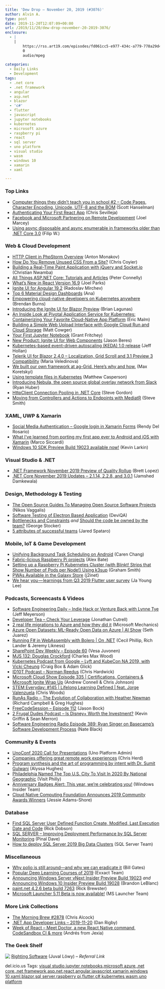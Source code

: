 ```yaml
---
title: 'Dew Drop – November 20, 2019 (#3076)'
author: Alvin A.
type: post
date: 2019-11-20T12:07:09+00:00
url: /2019/11/20/dew-drop-november-20-2019-3076/
enclosure:
  - |
    |
        https://rss.art19.com/episodes/fd061cc5-e977-434c-a779-778a29d4d3f1.mp3
        0
        audio/mpeg
        
categories:
  - Daily Links
  - Development
tags:
  - .net core
  - .net framework
  - angular
  - asp.net
  - blazor
  - 'c#'
  - flutter
  - javascript
  - jupyter notebooks
  - kubernetes
  - microsoft azure
  - raspberry pi
  - react
  - sql server
  - uno platform
  - visual studio
  - wasm
  - windows 10
  - xamarin
  - xaml

---
```

### <a name="top"></a>Top Links

  * <a href="http://feeds.hanselman.com/~/609632004/0/scotthanselman~Computer-things-they-didnt-teach-you-in-school-Code-Pages-Character-Encoding-Unicode-UTF-and-the-BOM.aspx" target="_blank" rel="noopener noreferrer">Computer things they didn&#8217;t teach you in school #2 &#8211; Code Pages, Character Encoding, Unicode, UTF-8 and the BOM</a> (Scott Hanselman)
  * <a href="https://auth0.com/blog/authenticating-your-first-react-app/" target="_blank" rel="noopener noreferrer">Authenticating Your First React App</a> (Chris Sevilleja)
  * <a href="https://developers.facebook.com/blog/post/2019/11/19/facebook-microsoft-partnering-remote-development/" target="_blank" rel="noopener noreferrer">Facebook and Microsoft Partnering on Remote Development</a> (Joel Marcey)
  * <a href="https://www.strathweb.com/2019/11/using-async-disposable-and-async-enumerable-in-frameworks-older-than-net-core-3-0/" target="_blank" rel="noopener noreferrer">Using async disposable and async enumerable in frameworks older than .NET Core 3.0</a> (Filip W.)



### <a name="web"></a>Web & Cloud Development

  * <a href="https://blog.jetbrains.com/phpstorm/2019/11/http-client-in-phpstorm-overview/" target="_blank" rel="noopener noreferrer">HTTP Client in PhpStorm Overview</a> (Anton Monakov)
  * <a href="https://css-tricks.com/how-do-you-remove-unused-css-from-a-site/" target="_blank" rel="noopener noreferrer">How Do You Remove Unused CSS From a Site?</a> (Chris Coyier)
  * <a href="https://www.telerik.com/blogs/building-a-real-time-paint-application-with-jquery-and-socket-io" target="_blank" rel="noopener noreferrer">Building a Real-Time Paint Application with jQuery and Socket.io</a> (Christian Nwamba)
  * <a href="https://dzone.com/articles/asp-net-tutorials-and-articles?utm_medium=feed&utm_source=feedpress.me&utm_campaign=Feed%3A+dzone" target="_blank" rel="noopener noreferrer">All Things ASP.NET Core: Tutorials and Articles</a> (Peter Connelly)
  * <a href="https://www.grapecity.com/blogs/whats-new-react-16.9" target="_blank" rel="noopener noreferrer">What&#8217;s New in React Version 16.9</a> (Joel Parks)
  * <a href="https://www.infragistics.com/community/blogs/b/infragistics/posts/ignite-ui-angular-19-2" target="_blank" rel="noopener noreferrer">Ignite UI for Angular 19.2</a> (Radoslav Mirchev)
  * <a href="https://hackernoon.com/top-6-material-design-dashboards-mzr3kls?source=rss" target="_blank" rel="noopener noreferrer">Top 6 Material Design Dashboards</a> (Ana)
  * <a href="https://cloudblogs.microsoft.com/opensource/2019/11/19/microsoft-kubecon-2019-announcements/" target="_blank" rel="noopener noreferrer">Empowering cloud-native developers on Kubernetes anywhere</a> (Brendan Burns)
  * <a href="https://www.infragistics.com/community/blogs/b/infragistics/posts/introducing-the-ignite-ui-for-blazor-preview" target="_blank" rel="noopener noreferrer">Introducing the Ignite UI for Blazor Preview</a> (Brian Lagunas)
  * <a href="https://content.pivotal.io/home-page/an-inside-look-at-pivotal-application-service-for-kubernetes-containerizing-your-favorite-cloud-native-app-platform" target="_blank" rel="noopener noreferrer">An Inside Look at Pivotal Application Service for Kubernetes: Containerizing Your Favorite Cloud-Native App Platform</a> (Eric Malm)
  * <a href="https://medium.com/google-developers/building-a-simple-web-upload-interface-with-google-cloud-run-and-cloud-storage-eba0a97edc7b?source=rss----2e5ce7f173a5---4" target="_blank" rel="noopener noreferrer">Building a Simple Web Upload Interface with Google Cloud Run and Cloud Storage</a> (Matt Cowger)
  * <a href="https://www.sqlservercentral.com/blogs/your-first-jupyter-notebook" target="_blank" rel="noopener noreferrer">Your First Jupyter Notebook</a> (Grant Fritchey)
  * <a href="https://www.infragistics.com/community/blogs/b/jason_beres/posts/new-product-ignite-ui-for-web-components" target="_blank" rel="noopener noreferrer">New Product: Ignite UI for Web Components</a> (Jason Beres)
  * <a href="https://cloudblogs.microsoft.com/opensource/2019/11/19/keda-1-0-release-kubernetes-based-event-driven-autoscaling/" target="_blank" rel="noopener noreferrer">Kubernetes-based event-driven autoscaling (KEDA) 1.0 release</a> (Jeff Hollan)
  * <a href="https://www.telerik.com/blogs/telerik-ui-for-blazor-240-localization-grid-scroll-31-preview-3-compatibility" target="_blank" rel="noopener noreferrer">Telerik UI for Blazor 2.4.0 – Localization, Grid Scroll and 3.1 Preview 3 Compatibility</a> (Maria Veledinova)
  * <a href="https://blog.angularindepth.com/we-built-our-own-framework-at-ag-grid-heres-why-and-how-a9ab220f6e13?source=rss----e5ed704095b---4" target="_blank" rel="noopener noreferrer">We built our own framework at ag-Grid. Here’s why and how.</a> (Max Koretskyi)
  * <a href="http://feedproxy.google.com/~r/OctopusDeploy/~3/0d5t5V7L-Vc/using-template-files-in-kubernetes" target="_blank" rel="noopener noreferrer">Using template files in Kubernetes</a> (Matthew Casperson)
  * <a href="https://slack.engineering/introducing-nebula-the-open-source-global-overlay-network-from-slack-884110a5579?source=rss----58820b6d8904---4" target="_blank" rel="noopener noreferrer">Introducing Nebula, the open source global overlay network from Slack</a> (Ryan Huber)
  * <a href="https://www.stevejgordon.co.uk/httpclient-connection-pooling-in-dotnet-core" target="_blank" rel="noopener noreferrer">HttpClient Connection Pooling in .NET Core</a> (Steve Gordon)
  * <a href="https://ardalis.com/moving-from-controllers-and-actions-to-endpoints-with-mediatr" target="_blank" rel="noopener noreferrer">Moving from Controllers and Actions to Endpoints with MediatR</a> (Steve Smith)



### <a name="silverlight"></a>XAML, UWP & Xamarin

  * <a href="https://www.xamboy.com/2019/11/19/social-media-authentication-google-login-in-xamarin-forms/" target="_blank" rel="noopener noreferrer">Social Media Authentication – Google login in Xamarin Forms</a> (Rendy Del Rosario)
  * <a href="https://msicc.net/what-ive-learned-from-porting-my-first-app-ever-to-android-and-ios-with-xamarin/" target="_blank" rel="noopener noreferrer">What I’ve learned from porting my first app ever to Android and iOS with Xamarin</a> (Marco Siccardi)
  * <a href="https://blogs.windows.com/windowsdeveloper/2019/11/19/windows-10-sdk-preview-build-19023-available-now/?WT.mc_id=DX_MVP4025064" target="_blank" rel="noopener noreferrer">Windows 10 SDK Preview Build 19023 available now!</a> (Kevin Larkin)



### <a name="dotnet"></a>Visual Studio & .NET

  * <a href="https://devblogs.microsoft.com/dotnet/net-framework-november-2019-preview-of-quality-rollup/" target="_blank" rel="noopener noreferrer">.NET Framework November 2019 Preview of Quality Rollup</a> (Brett Lopez)
  * <a href="https://devblogs.microsoft.com/dotnet/net-core-november-2019/" target="_blank" rel="noopener noreferrer">.NET Core November 2019 Updates – 2.1.14, 2.2.8, and 3.0.1</a> (Jamshed Damkewala)



### <a name="design"></a>Design, Methodology & Testing

  * <a href="https://www.i-programmer.info/news/136-open-source/13255-the-open-source-guides-to-managing-open-source-projects.html" target="_blank" rel="noopener noreferrer">The Open Source Guides To Managing Open Source Software Projects</a> (Nikos Vaggalis)
  * <a href="https://hackernoon.com/software-testing-of-electron-based-application-ti222aw2?source=rss" target="_blank" rel="noopener noreferrer">Software Testing of Electron Based Application</a> (DeviQA)
  * <a href="https://georgestocker.com/2019/11/19/bottlenecks-and-constraints/?utm_source=rss&utm_medium=rss&utm_campaign=bottlenecks-and-constraints" target="_blank" rel="noopener noreferrer">Bottlenecks and Constraints</a> _and_ <a href="https://georgestocker.com/2019/11/20/should-the-code-be-owned-by-the-team/?utm_source=rss&utm_medium=rss&utm_campaign=should-the-code-be-owned-by-the-team" target="_blank" rel="noopener noreferrer">Should the code be owned by the team?</a> (George Stocker)
  * <a href="https://www.microsoft.com/en-us/microsoft-365/blog/2019/11/19/5-attributes-successful-teams/" target="_blank" rel="noopener noreferrer">5 attributes of successful teams</a> (Jared Spataro)



### <a name="mobile"></a>Mobile, IoT & Game Development

  * <a href="http://feedproxy.google.com/~r/blogspot/hsDu/~3/XxEBKRxI-js/unifying-background-task-scheduling-on.html" target="_blank" rel="noopener noreferrer">Unifying Background Task Scheduling on Android</a> (Caren Chang)
  * <a href="https://www.raspberrypi.org/blog/fabric-licious-raspberry-pi-projects/" target="_blank" rel="noopener noreferrer">Fabric-licious Raspberry Pi projects</a> (Alex Bate)
  * <a href="https://pleasereleaseme.net/setting-up-a-raspberry-pi-kubernetes-cluster-with-blinkt-strips-that-show-number-of-pods-per-node-using-k3sup/" target="_blank" rel="noopener noreferrer">Setting up a Raspberry Pi Kubernetes Cluster (with Blinkt! Strips that Show Number of Pods per Node!) Using k3sup</a> (Graham Smith)
  * <a href="https://j2inet.blog/2019/11/19/pwas-available-in-the-galaxy-store/" target="_blank" rel="noopener noreferrer">PWAs Available in the Galaxy Store</a> (j2inet)
  * <a href="https://medium.com/flutter/we-hear-you-learnings-from-q3-2019-flutter-user-survey-af588dbd71b1?source=rss----4da7dfd21a33---4" target="_blank" rel="noopener noreferrer">We hear you — learnings from Q3 2019 Flutter user survey</a> (Ja Young Lee)



### <a name="podcasts"></a>Podcasts, Screencasts & Videos

  * <a href="https://softwareengineeringdaily.com/2019/11/20/indie-hack-or-venture-back-with-lynne-tye/" target="_blank" rel="noopener noreferrer">Software Engineering Daily &#8211; Indie Hack or Venture Back with Lynne Tye</a> (Jeff Meyerson)
  * <a href="http://developertea.simplecast.fm/6cb2f5e4" target="_blank" rel="noopener noreferrer">Developer Tea &#8211; Check Your Leverage</a> (Jonathan Cutrell)
  * <a href="http://www.youtube.com/watch?v=Vui5UEIr-ms" target="_blank" rel="noopener noreferrer">2 real life migrations to Azure and how they did it</a> (Microsoft Mechanics)
  * <a href="https://channel9.msdn.com/Shows/AI-Show/Azure-Open-Datasets-ML-Ready-Open-Data-on-Azure?WT.mc_id=DX_MVP4025064" target="_blank" rel="noopener noreferrer">Azure Open Datasets: ML-Ready Open Data on Azure | AI Show</a> (Seth Juarez)
  * <a href="https://channel9.msdn.com/Shows/On-NET/F-Sharp-Wasm?WT.mc_id=DX_MVP4025064" target="_blank" rel="noopener noreferrer">Running F# in WebAssembly with Bolero | On .NET</a> (Cecil Phillip, Rich Lander & Jeremy Likness)
  * <a href="https://techcommunity.microsoft.com/t5/Microsoft-SharePoint-Blog/SharePoint-Dev-Weekly-Episode-60/ba-p/1017619" target="_blank" rel="noopener noreferrer">SharePoint Dev Weekly – Episode 60</a> (Vesa Juvonen)
  * <a href="https://devchat.tv/my-javascript-story/mjs-132-douglas-crockford/" target="_blank" rel="noopener noreferrer">MJS 132: Douglas Crockford</a> (Charles Max Wood)
  * <a href="https://kubernetespodcast.com/episode/080-lyft-and-kubecon/" target="_blank" rel="noopener noreferrer">Kubernetes Podcast from Google &#8211; Lyft and KubeCon NA 2019, with Vicki Cheung</a> (Craig Box & Adam Glick)
  * <a href="https://rss.art19.com/episodes/fd061cc5-e977-434c-a779-778a29d4d3f1.mp3" target="_blank" rel="noopener noreferrer">ID10T Podcast &#8211; Norman Reedus</a> (Chris Hardwick)
  * <a href="http://feeds.microsoftcloudshow.com/~r/microsoftcloudshowepisodes/~3/XrVX8U1CH1o/" target="_blank" rel="noopener noreferrer">Microsoft Cloud Show Episode 335 | Certifications, Containers & Microsoft Ignite Wrap Up</a> (Andrew Connell & Chris Johnson)
  * <a href="https://remarkablechatter.com/stem-everyday-145-lifelong-learning-defined-feat-jorge-valenzuela/" target="_blank" rel="noopener noreferrer">STEM Everyday: #145 | Lifelong Learning Defined | feat. Jorge Valenzuela</a> (Chris Woods)
  * <a href="http://feedproxy.google.com/~r/RunaAsRadioWma/~3/l183ATq3R40/default.aspx" target="_blank" rel="noopener noreferrer">RunAs Radio &#8211; The Evolution of Collaboration with Heather Newman</a> (Richard Campbell & Greg Hughes)
  * <a href="http://www.youtube.com/watch?v=4SlkcORpqMY" target="_blank" rel="noopener noreferrer">FreeCodeSession &#8211; Episode 112</a> (Jason Bock)
  * <a href="https://2frugaldudes.com/is-disney-worth-the-investment/" target="_blank" rel="noopener noreferrer">2 Frugal Dudes Podcast &#8211; Is Disney+ Worth the Investment?</a> (Kevin Griffin & Sean Merron)
  * <a href="http://feedproxy.google.com/~r/se-radio/~3/5P-vA3_zrT0/" target="_blank" rel="noopener noreferrer">Software Engineering Radio Episode 389: Ryan Singer on Basecamp’s Software Development Process</a> (Nate Black)



### <a name="events"></a>Community & Events

  * <a href="https://platform.uno/unoconf-2020-call-for-presentations/" target="_blank" rel="noopener noreferrer">UnoConf 2020 Call for Presentations</a> (Uno Platform Admin)
  * <a href="https://twitter.com/chris_herd/status/1196433294222606337" target="_blank" rel="noopener noreferrer">Companies offering great remote work experiences</a> (Chris Herd)
  * <a href="https://www.microsoft.com/en-us/research/blog/program-synthesis-and-the-art-of-programming-by-intent-with-dr-sumit-gulwani/" target="_blank" rel="noopener noreferrer">Program synthesis and the art of programming by intent with Dr. Sumit Gulwani</a> (Alyssa Hughes)
  * <a href="https://www.uwishunu.com/2019/11/philadelphia-named-the-top-u-s-city-to-visit-in-2020-by-national-geographic/" target="_blank" rel="noopener noreferrer">Philadelphia Named The Top U.S. City To Visit In 2020 By National Geographic</a> (Visit Philly)
  * <a href="https://insider.windows.com/en-us/articles/fifth-anniversary-badges/" target="_blank" rel="noopener noreferrer">Anniversary Badges Alert: This year, we’re celebrating you!</a> (Windows Insider Team)
  * <a href="https://www.cncf.io/announcement/2019/11/19/cloud-native-computing-foundation-announces-2019-community-awards-winners/" target="_blank" rel="noopener noreferrer">Cloud Native Computing Foundation Announces 2019 Community Awards Winners</a> (Jessie Adams-Shore)



### <a name="sql"></a>Database

  * <a href="http://feedproxy.google.com/~r/MSSQLTips-LatestSqlServerTips/~3/Tl9hOKhtHDQ/" target="_blank" rel="noopener noreferrer">Find SQL Server User Defined Function Create, Modified, Last Execution Date and Code</a> (Rick Dobson)
  * <a href="https://blog.sqlauthority.com/2019/11/20/sql-server-improving-deployment-performance-by-sql-server-monitoring/" target="_blank" rel="noopener noreferrer">SQL SERVER – Improving Deployment Performance by SQL Server Monitoring</a> (Pinal Dave)
  * <a href="https://cloudblogs.microsoft.com/sqlserver/2019/11/19/how-to-deploy-sql-server-2019-big-data-clusters/" target="_blank" rel="noopener noreferrer">How to deploy SQL Server 2019 Big Data Clusters</a> (SQL Server Team)



### <a name="misc"></a>Miscellaneous

  * <a href="https://www.gatesnotes.com/Health/Reaching-the-Last-Mile-Forum" target="_blank" rel="noopener noreferrer">Why polio is still around—and why we can eradicate it</a> (Bill Gates)
  * <a href="https://blog.exxactcorp.com/popular-deep-learning-courses-of-2019/" target="_blank" rel="noopener noreferrer">Popular Deep Learning Courses of 2019</a> (Exxact Team)
  * <a href="https://blogs.windows.com/windowsexperience/2019/11/19/announcing-windows-server-vnext-insider-preview-build-19023/?WT.mc_id=DX_MVP4025064" target="_blank" rel="noopener noreferrer">Announcing Windows Server vNext Insider Preview Build 19023</a> _and_ <a href="https://blogs.windows.com/windowsexperience/2019/11/19/announcing-windows-10-insider-preview-build-19028/?WT.mc_id=DX_MVP4025064" target="_blank" rel="noopener noreferrer">Announcing Windows 10 Insider Preview Build 19028</a> (Brandon LeBlanc)
  * <a href="https://blog.getpaint.net/2019/11/19/paint-net-4-2-6-beta-build-7263/" target="_blank" rel="noopener noreferrer">paint.net 4.2.6 beta build 7263</a> (Rick Brewster)
  * <a href="https://techcommunity.microsoft.com/t5/Microsoft-Launcher-Beta/Microsoft-Launcher-5-11-Beta-is-now-available/ba-p/1019667" target="_blank" rel="noopener noreferrer">Microsoft Launcher 5.11 Beta is now available!</a> (MS Launcher Team)



### <a name="links"></a>More Link Collections

  * <a href="http://feedproxy.google.com/~r/ReflectivePerspective/~3/joRhKQse8ms/" target="_blank" rel="noopener noreferrer">The Morning Brew #2878</a> (Chris Alcock)
  * <a href="https://links.danrigby.com/2019/11/app-developer-links-2019-11-20/" target="_blank" rel="noopener noreferrer">.NET App Developer Links &#8211; 2019-11-20</a> (Dan Rigby)
  * <a href="http://www.theweekofreact.com/archive/210157" target="_blank" rel="noopener noreferrer">Week of React &#8211; Meet Doctor, a new React Native command, CodeSandbox CI & more</a> (Andrés from Jexia)



### <a name="shelf"></a>The Geek Shelf

<img data-recalc-dims="1" decoding="async" align="left" style="margin: 0px 0px 10px; border: 0px currentcolor; border-image: none; float: left; display: inline; background-image: none;" src="https://i0.wp.com/images-na.ssl-images-amazon.com/images/I/41bByZ8IbBL._SS135_.jpg?w=660&#038;ssl=1" border="0" /> &nbsp;<a href="https://www.amazon.com/dp/0136524036/?tag=amavin-20" target="_blank" rel="noopener noreferrer">Righting Software</a> (Juval Löwy) &#8211; _Referral Link_







<div class="wlWriterEditableSmartContent" id="scid:77ECF5F8-D252-44F5-B4EB-D463C5396A79:3cac7ded-b6b1-4b80-8661-8f6d7b66c977" style="margin: 0px; padding: 0px; float: none; display: inline;">
  del.icio.us Tags: <a href="http://del.icio.us/popular/visual+studio" rel="tag">visual studio</a>,<a href="http://del.icio.us/popular/jupyter+notebooks" rel="tag">jupyter notebooks</a>,<a href="http://del.icio.us/popular/microsoft+azure" rel="tag">microsoft azure</a>,<a href="http://del.icio.us/popular/.net+core" rel="tag">.net core</a>,<a href="http://del.icio.us/popular/.net+framework" rel="tag">.net framework</a>,<a href="http://del.icio.us/popular/asp.net" rel="tag">asp.net</a>,<a href="http://del.icio.us/popular/react" rel="tag">react</a>,<a href="http://del.icio.us/popular/angular" rel="tag">angular</a>,<a href="http://del.icio.us/popular/javascript" rel="tag">javascript</a>,<a href="http://del.icio.us/popular/xamarin" rel="tag">xamarin</a>,<a href="http://del.icio.us/popular/windows+10" rel="tag">windows 10</a>,<a href="http://del.icio.us/popular/xaml" rel="tag">xaml</a>,<a href="http://del.icio.us/popular/blazor" rel="tag">blazor</a>,<a href="http://del.icio.us/popular/sql+server" rel="tag">sql server</a>,<a href="http://del.icio.us/popular/raspberry+pi" rel="tag">raspberry pi</a>,<a href="http://del.icio.us/popular/flutter" rel="tag">flutter</a>,<a href="http://del.icio.us/popular/c%23" rel="tag">c#</a>,<a href="http://del.icio.us/popular/kubernetes" rel="tag">kubernetes</a>,<a href="http://del.icio.us/popular/wasm" rel="tag">wasm</a>,<a href="http://del.icio.us/popular/uno+platform" rel="tag">uno platform</a>
</div>